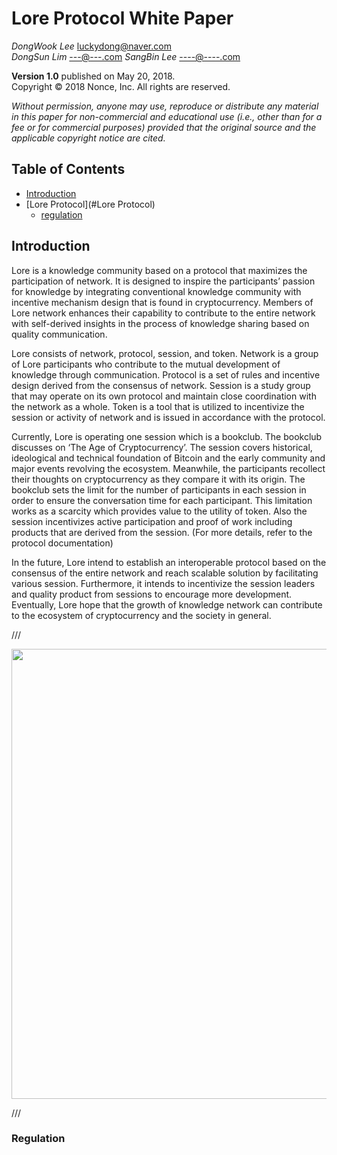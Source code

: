 Lore Protocol White Paper
=================

*DongWook Lee* [luckydong@naver.com]()  
*DongSun Lim* [---@---.com]()
*SangBin Lee* [----@----.com]()

**Version 1.0** published on May 20, 2018.  
Copyright © 2018 Nonce, Inc. All rights are reserved.

*Without permission, anyone may use, reproduce or distribute any material in this paper for non-commercial and educational use (i.e., other than for a fee or for commercial purposes) provided that the original source and the applicable copyright notice are cited.*

## Table of Contents

* [Introduction](#Introduction)
* [Lore Protocol](#Lore Protocol)
    * [regulation](#regulation)
    


## Introduction
Lore is a knowledge community based on a protocol that maximizes the participation of network. It is designed to inspire the participants’ passion for knowledge by integrating conventional knowledge community with incentive mechanism design that is found in cryptocurrency. Members of Lore network enhances their capability to contribute to the entire network with self-derived insights in the process of knowledge sharing based on quality communication.

Lore consists of network, protocol, session, and token. Network is a group of Lore participants who contribute to the mutual development of knowledge through communication. Protocol is a set of rules and incentive design derived from the consensus of network. Session is a study group that may operate on its own protocol and maintain close coordination with the network as a whole. Token is a tool that is utilized to incentivize the session or activity of network and is issued in accordance with the protocol.

Currently, Lore is operating one session which is a bookclub. The bookclub discusses on ‘The Age of Cryptocurrency’.  The session covers historical, ideological and technical foundation of Bitcoin and the early community and major events revolving the ecosystem. Meanwhile, the participants recollect their thoughts on cryptocurrency as they compare it with its origin. The bookclub sets the limit for the number of participants in each session in order to ensure the conversation time for each participant. This limitation works as a scarcity which provides value to the utility of token. Also the session incentivizes active participation and proof of work including products that are derived from the session. (For more details, refer to the protocol documentation)

In the future, Lore intend to establish an interoperable protocol based on the consensus of the entire network and reach scalable solution by facilitating various session. Furthermore, it intends to incentivize the session leaders and quality product from sessions to encourage more development. Eventually, Lore hope that the growth of knowledge network can contribute to the ecosystem of cryptocurrency and the society in general.





/// <p align="center"><img src="./assets/ecosystem-horizontal.png" width=720></p>///


### Regulation

